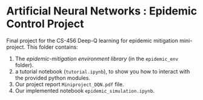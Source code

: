 # Artificial Neural Networks : Epidemic Control Project

Final project for the CS-456 Deep-Q learning for epidemic mitigation mini-project. This folder contains:

1. The *epidemic-mitigation environment library* (in the `epidemic_env` folder).
2. a tutorial notebook (`tutorial.ipynb`), to show you how to interact with the provided python modules.
3. Our project report `Miniproject_DQN.pdf` file.
4. Our implemented notebook `epidemic_simulation.ipynb`.
